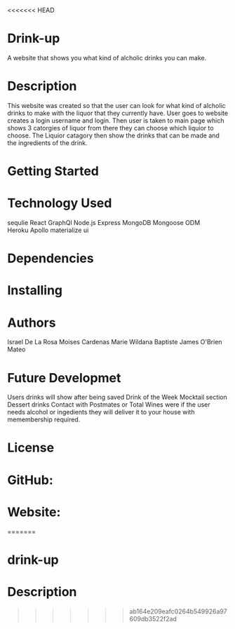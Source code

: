 <<<<<<< HEAD
# Drink-up

A website that shows you what kind of alcholic drinks you can make.

# Description

This website was created so that the user can look for what kind of alcholic drinks to make with the liquor that they currently have. User goes to website creates a login username and login. Then user is taken to main page which shows 3 catorgies of liquor from there they can choose which liquior to choose. The Liquior catagory then show the drinks that can be made and the ingredients of the drink.

# Getting Started

# Technology Used

sequlie
React
GraphQl
Node.js
Express
MongoDB
Mongoose ODM  
Heroku
Apollo
materialize ui

# Dependencies

# Installing

# Authors

Israel De La Rosa
Moises Cardenas
Marie Wildana Baptiste
James O'Brien
Mateo

# Future Developmet

Users drinks will show after being saved
Drink of the Week
Mocktail section
Dessert drinks
Contact with Postmates or Total Wines were if the user needs alcohol or ingedients they will deliver it to your house with memembership required.

# License

# GitHub:

# Website:
=======
# drink-up

# Description
>>>>>>> ab164e209eafc0264b549926a97609db3522f2ad
